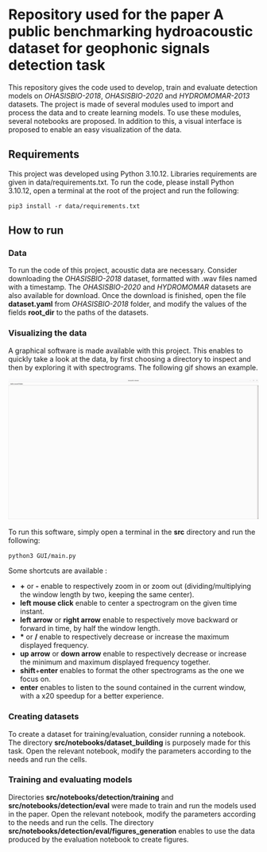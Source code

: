 # Repository used for the paper A public benchmarking hydroacoustic dataset for geophonic signals detection task
This repository gives the code used to develop, train and evaluate detection models on *OHASISBIO-2018*, 
*OHASISBIO-2020* and *HYDROMOMAR-2013* datasets.
The project is made of several modules used to import and process the data and to create learning models. To use these
modules, several notebooks are proposed. In addition to this, a visual interface is proposed to enable an easy
visualization of the data.

## Requirements
This project was developed using Python 3.10.12. Libraries requirements are given in data/requirements.txt.
To run the code, please install Python 3.10.12, open a terminal at the root of the project and run the following:
```
pip3 install -r data/requirements.txt
```

## How to run
### Data
To run the code of this project, acoustic data are necessary. Consider downloading the *OHASISBIO-2018* dataset, formatted
with .wav files named with a timestamp. The *OHASISBIO-2020* and *HYDROMOMAR* datasets are also available for download.
Once the download is finished, open the file **dataset.yaml** from *OHASISBIO-2018* folder, and modify the values 
of the fields **root_dir** to the paths of the datasets.

### Visualizing the data
A graphical software is made available with this project. This enables to quickly take a look at the data, by first
choosing a directory to inspect and then by exploring it with spectrograms. The following gif shows an example.

<p align="center">
  <img src="data/README/soft.gif" alt="Animated gif of the software" />
</p>

To run this software, simply open a terminal in the **src** directory and run the following:
```
python3 GUI/main.py
```

Some shortcuts are available : 
* **+** or **-** enable to respectively zoom in or zoom out (dividing/multiplying the window length by two, 
keeping the same center).
* **left mouse click** enable to center a spectrogram on the given time instant.
* **left arrow** or **right arrow** enable to respectively move backward or forward in time, by half the window length.
* <b>*</b> or **/** enable to respectively decrease or increase the maximum displayed frequency.
* **up arrow** or **down arrow** enable to respectively decrease or increase the minimum and maximum displayed 
frequency together.
* **shift**+**enter** enables to format the other spectrograms as the one we focus on.
* **enter** enables to listen to the sound contained in the current window, with a x20 speedup for a better experience.

### Creating datasets
To create a dataset for training/evaluation, consider running a notebook. The directory
**src/notebooks/dataset_building** is purposely made for this task. Open the relevant notebook, modify the parameters
according to the needs and run the cells.

### Training and evaluating models
Directories **src/notebooks/detection/training** and **src/notebooks/detection/eval** were made to train and run the
models used in the paper. Open the relevant notebook, modify the parameters according to the needs and run the cells.
The directory **src/notebooks/detection/eval/figures_generation** enables to use the data produced by the evaluation
notebook to create figures.
